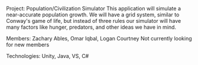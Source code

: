 Project: Population/Civilization Simulator
         This application will simulate a near-accurate population growth. We
         will have a grid system, similar to Conway's game of life, but instead of
         three rules our simulator will have many factors like hunger, predators,
         and other ideas we have in mind.

Members: Zachary Ables, Omar Iqbal, Logan Courtney
         Not currently looking for new members

Technologies: Unity, Java, VS, C#
